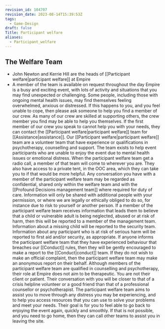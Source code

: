 ```yaml
---
revision_id: 104707
revision_date: 2023-08-14T15:39:53Z
tags:
  - Game-Design
draft: false
Title: Participant welfare
aliases:
  - Participant_welfare
---
```

## The Welfare Team
* John Newton and Kerrie Hill are the heads of [[Participant welfare|participant welfare]] at Empire
* A member of the team is available on request throughout the day
Empire is a busy and exciting event, with lots of activity and situations that you may find unexpected or challenging. Some people, including those with ongoing mental health issues, may find themselves feeling overwhelmed, anxious or distressed.
If this happens to you, and you feel unable to cope, then please ask someone to help you find a member of our crew. As many of our crew are skilled at supporting others, the crew member you find may be able to help you themselves. If the first member of our crew you speak to cannot help you with your needs, they can contact the [[Participant welfare|participant welfare]] team for [[Assistance|assistance]].
Our [[Participant welfare|participant welfare]] team are a volunteer team that have experience or qualifications in psychotherapy, counselling and support. The team exists to help event participants who are unable to enjoy the event due to mental health issues or emotional distress.
When the participant welfare team get a radio call, a member of that team will come to wherever you are. They also have access to a private tent, in the OOC area, which they can take you to if that would be more helpful. Any conversation you have with a member of the participant welfare team may be regarded as confidential, shared only within the welfare team and with the [[Profound Decisions management team]] where required for duty of care. Information will only be shared with additional people with your permission, or where we are legally or ethically obliged to do so, for instance due to risk to yourself or another person.
If a member of the participant welfare team receives information that leads them to believe that a child or vulnerable adult is being neglected, abused or at risk of harm, then this will be reported to a member of the management team. Information about a missing child will be reported to the security team. Information about any participant who is at risk of serious harm will be reported to first aid and/or security, as appropriate. If anyone informs the participant welfare team that they have experienced behaviour that breaches our [[Conduct]] rules, then they will be gently encouraged to make a report to the [[Conduct|conduct]] team. If they do not wish to make an official complaint, then the participant welfare team may make an anonymous report on their behalf.
Although members of the participant welfare team are qualified in counselling and psychotherapy, their role at Empire does not aim to be therapeutic. You are not their client or patient. Their conversation with you will be closer to that of a crisis helpline volunteer or a good friend than that of a professional counsellor or psychotherapist.
The participant welfare team aims to assist you to move through any distress you may be experiencing, and to help you access resources that you can use to solve your problems and meet your needs. Their goal is for you to feel able to go back to enjoying the event again, quickly and smoothly. If that is not possible, and you need to go home, then they can call other teams to assist you in leaving the site.